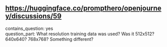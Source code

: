 ## https://huggingface.co/prompthero/openjourney/discussions/59

contains_question: yes  
question_part: What resolution training data was used?
Was it 512x512? 640x640? 768x768? Something different?